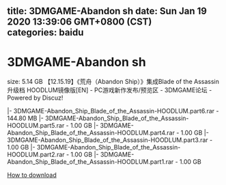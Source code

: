 
title: 3DMGAME-Abandon sh
date: Sun Jan 19 2020 13:39:06 GMT+0800 (CST)    
categories: baidu
---

# 3DMGAME-Abandon sh
size: 5.14 GB
 【12.15.19】《荒舟（Abandon Ship）》集成Blade of the Assassin升级档 HOODLUM镜像版[EN] - PC游戏新作发布/预览区 - 3DMGAME论坛 - Powered by Discuz!
 
|- 3DMGAME-Abandon_Ship_Blade_of_the_Assassin-HOODLUM.part6.rar - 144.80 MB
|- 3DMGAME-Abandon_Ship_Blade_of_the_Assassin-HOODLUM.part5.rar - 1.00 GB
|- 3DMGAME-Abandon_Ship_Blade_of_the_Assassin-HOODLUM.part4.rar - 1.00 GB
|- 3DMGAME-Abandon_Ship_Blade_of_the_Assassin-HOODLUM.part3.rar - 1.00 GB
|- 3DMGAME-Abandon_Ship_Blade_of_the_Assassin-HOODLUM.part2.rar - 1.00 GB
|- 3DMGAME-Abandon_Ship_Blade_of_the_Assassin-HOODLUM.part1.rar - 1.00 GB

[How to download](https://bpcam.bemobtrk.com/go/2ceec3aa-1ca2-46d6-b9ff-aaa5c184517c?jno=188)